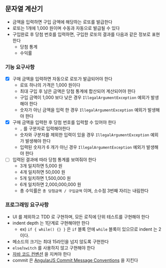 ## 문자열 계산기

* 금액을 입력하면 구입 금액에 해당하는 로또를 발급한다
* 로또는 1개에 1,000 원이며 수동과 자동으로 발급될 수 있다
* 구입완료 후 당첨 번호를 입력하면, 구입한 로또의 결과를 다음과 같은 정보로 표현한다
    * 당첨 통계
    * 수익률

### 기능 요구사항

* [x] 구매 금액을 입력하면 자동으로 로또가 발급되어야 한다
    * 로또 하나의 가격은 1,000 원이다
    * 최대 구입 후 남은 금액은 당첨 통계에 합산되어 계산되어야 한다
    * 구입 금액이 1,000 보다 낮은 경우 `IllegalArgumentException` 예외가 발생해야 한다
    * 숫자가 아닌 금액을 입력 한 경우 `IllegalArgumentException` 예외가 발생해야 한다
* [x] 구매 금액을 입력한 후 당첨 번호를 입력할 수 있어야 한다
    * `,` 를 구분자로 입력해야한다
    * 숫자와 구분자를 제외한 입력이 있을 경우 `IllegalArgumentException` 예외가 발생해야 한다
    * 입력된 숫자가 6 개가 아닌 경우 `IllegalArgumentException` 예외가 발생해야 한다
* [ ] 입력된 결과에 따라 당첨 통계를 보여줘야 한다
    * 3개 일치하면 5,000 원
    * 4개 일치하면 50,000 원
    * 5개 일치하면 1,500,000 원
    * 6개 일치하면 2,000,000,000 원
    * 총 수익률은 `총 당첨금액 / 구입금액` 이며, 소수점 3번째 자리는 내림한다

### 프로그래밍 요구사항

* UI 를 제외하고 TDD 로 구현하며, 모든 로직에 단위 테스트를 구현해야 한다
* indent depth 는 1단계로 구현해야만 한다
    * ex) `if { while() {} }` 은 `if` 블록 안에 `while` 블록이 있으므로 indent 는 2 이다.
* 메소드의 크기는 최대 15라인을 넘지 않도록 구현한다
* `else`/`switch` 를 사용하지 않고 구현해야 한다
* [자바 코드 컨벤션](https://google.github.io/styleguide/javaguide.html) 을 지켜야 한다
* commit 은 [AngularJS Commit Message Conventions](https://gist.github.com/stephenparish/9941e89d80e2bc58a153) 을 지킨다